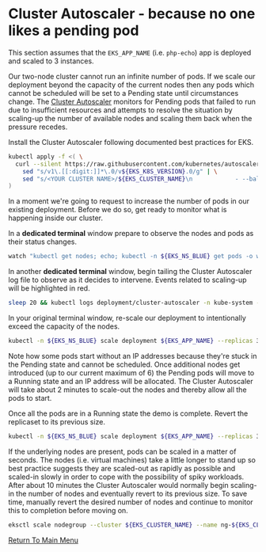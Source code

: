 # Cluster Autoscaler - because no one likes a pending pod

This section assumes that the `EKS_APP_NAME` (i.e. `php-echo`) app is deployed and scaled to 3 instances.

Our two-node cluster cannot run an infinite number of pods.
If we scale our deployment beyond the capacity of the current nodes then any pods which cannot be scheduled will be set to a Pending state until circumstances change.
The [Cluster Autoscaler](https://docs.aws.amazon.com/eks/latest/userguide/cluster-autoscaler.html) monitors for Pending pods that failed to run due to insufficient resources and attempts to resolve the situation by scaling-up the number of available nodes and scaling them back when the pressure recedes.

Install the Cluster Autoscaler following documented best practices for EKS.
```bash
kubectl apply -f <( \
  curl --silent https://raw.githubusercontent.com/kubernetes/autoscaler/master/cluster-autoscaler/cloudprovider/aws/examples/cluster-autoscaler-autodiscover.yaml | \
    sed "s/v1\.[[:digit:]]*\.0/v${EKS_K8S_VERSION}.0/g" | \
    sed "s/<YOUR CLUSTER NAME>/${EKS_CLUSTER_NAME}\n            - --balance-similar-node-groups\n            - --skip-nodes-with-system-pods=false/g" \
)
```

In a moment we're going to request to increase the number of pods in our existing deployment.
Before we do so, get ready to monitor what is happening inside our cluster.

In a **dedicated terminal** window prepare to observe the nodes and pods as their status changes.
```bash
watch "kubectl get nodes; echo; kubectl -n ${EKS_NS_BLUE} get pods -o wide"
```

In another **dedicated terminal** window, begin tailing the Cluster Autoscaler log file to observe as it decides to intervene.
Events related to scaling-up will be highlighted in red.
```bash
sleep 20 && kubectl logs deployment/cluster-autoscaler -n kube-system -f | grep 'scale-up\|scaleup\|scale up\|$' --color
```

In your original terminal window, re-scale our deployment to intentionally exceed the capacity of the nodes.
```bash
kubectl -n ${EKS_NS_BLUE} scale deployment ${EKS_APP_NAME} --replicas 30
```

Note how some pods start without an IP addresses because they're stuck in the Pending state and cannot be scheduled.
Once additional nodes get introduced (up to our current maximum of 6) the Pending pods will move to a Running state and an IP address will be allocated.
The Cluster Autoscaler will take about 2 minutes to scale-out the nodes and thereby allow all the pods to start.

Once all the pods are in a Running state the demo is complete.
Revert the replicaset to its previous size.
```bash
kubectl -n ${EKS_NS_BLUE} scale deployment ${EKS_APP_NAME} --replicas 3
```

If the underlying nodes are present, pods can be scaled in a matter of seconds. The nodes (i.e. virtual machines) take a little longer to stand up so best practice suggests they are scaled-out as rapidly as possible and scaled-in slowly in order to cope with the possibility of spiky workloads.
After about 10 minutes the Cluster Autoscaler would normally begin scaling-in the number of nodes and eventually revert to its previous size.
To save time, manually revert the desired number of nodes and continue to monitor this to completion before moving on.
```bash
eksctl scale nodegroup --cluster ${EKS_CLUSTER_NAME} --name ng-${EKS_CLUSTER_NAME} --nodes 2
```

[Return To Main Menu](/README.md)
